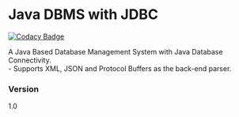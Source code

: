 # Java DBMS with JDBC #

[![Codacy Badge](https://api.codacy.com/project/badge/Grade/a308faac00b84b5883282cfd02296643)](https://www.codacy.com/app/MohammedAbdelbari/Java-DBMS-with-JDBC?utm_source=github.com&utm_medium=referral&utm_content=MohammedAbdelbari/Java-DBMS-with-JDBC&utm_campaign=badger)

A Java Based Database Management System with Java Database Connectivity.  
    - Supports XML, JSON and Protocol Buffers as the back-end parser.
### Version ###

1.0 

